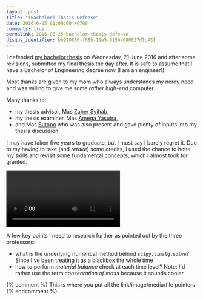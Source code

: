 ```yaml
---
layout: post
title: "(Bachelor) Thesis Defense"
date: 2016-6-25 01:00:00 +0700
comments: true
permalink: 2016-06-25-bachelor-thesis-defense
disqus_identifier: bb920886-f68b-11e5-915b-080027d1c431
---
```


I defended [my bachelor thesis][my-bachelor-thesis] on Wednesday, 21 June 2016 and after some revisions, submitted my final thesis the day after. It is safe to assume that I have a Bachelor of Engineering degree now (I am an engineer!).

Most thanks are given to my mom who always understands my nerdy need and was willing to give me some *rather high-end* computer.

Many thanks to:

* my thesis advisor, Mas [Zuher Syihab][zuher-syihab],
* my thesis examiner, Mas [Amega Yasutra][amega-yasutra],
* and Mas [Sutopo][sutopo] who was also present and gave plenty of inputs into my thesis discussion.

I may have taken five years to graduate, but I must say I barely regret it. Due to my having to take (and *retake*) some credits, I used the chance to hone my skills and revisit some fundamental concepts, which I almost took for granted.

<video><source src='https://storage.googleapis.com/vidsums/a73107f8-1e0d-4f51-b8cd-70326176328f.mp4'></source></video>

A few key points I need to research further as pointed out by the three professors:

* what is the underlying numerical method behind ``scipy.linalg.solve``? Since I've been treating it as a blackbox the whole time
* how to perform *material balance* check at each time level? Note: I'd rather use the term *conservation of mass* because it sounds cooler.








{% comment %} This is where you put all the link/image/media/file pointers {% endcomment %}

[my-bachelor-thesis]: http://github.com/benjdewantara/fdressim

[zuher-syihab]: http://www.tm.itb.ac.id/?page_id=576

[amega-yasutra]: http://www.tm.itb.ac.id/?page_id=775

[sutopo]: http://www.tm.itb.ac.id/?page_id=570
